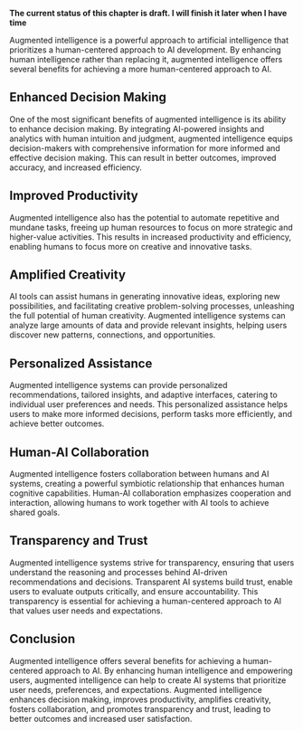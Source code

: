 **The current status of this chapter is draft. I will finish it later when I have time**

Augmented intelligence is a powerful approach to artificial intelligence that prioritizes a human-centered approach to AI development. By enhancing human intelligence rather than replacing it, augmented intelligence offers several benefits for achieving a more human-centered approach to AI.

Enhanced Decision Making
------------------------

One of the most significant benefits of augmented intelligence is its ability to enhance decision making. By integrating AI-powered insights and analytics with human intuition and judgment, augmented intelligence equips decision-makers with comprehensive information for more informed and effective decision making. This can result in better outcomes, improved accuracy, and increased efficiency.

Improved Productivity
---------------------

Augmented intelligence also has the potential to automate repetitive and mundane tasks, freeing up human resources to focus on more strategic and higher-value activities. This results in increased productivity and efficiency, enabling humans to focus more on creative and innovative tasks.

Amplified Creativity
--------------------

AI tools can assist humans in generating innovative ideas, exploring new possibilities, and facilitating creative problem-solving processes, unleashing the full potential of human creativity. Augmented intelligence systems can analyze large amounts of data and provide relevant insights, helping users discover new patterns, connections, and opportunities.

Personalized Assistance
-----------------------

Augmented intelligence systems can provide personalized recommendations, tailored insights, and adaptive interfaces, catering to individual user preferences and needs. This personalized assistance helps users to make more informed decisions, perform tasks more efficiently, and achieve better outcomes.

Human-AI Collaboration
----------------------

Augmented intelligence fosters collaboration between humans and AI systems, creating a powerful symbiotic relationship that enhances human cognitive capabilities. Human-AI collaboration emphasizes cooperation and interaction, allowing humans to work together with AI tools to achieve shared goals.

Transparency and Trust
----------------------

Augmented intelligence systems strive for transparency, ensuring that users understand the reasoning and processes behind AI-driven recommendations and decisions. Transparent AI systems build trust, enable users to evaluate outputs critically, and ensure accountability. This transparency is essential for achieving a human-centered approach to AI that values user needs and expectations.

Conclusion
----------

Augmented intelligence offers several benefits for achieving a human-centered approach to AI. By enhancing human intelligence and empowering users, augmented intelligence can help to create AI systems that prioritize user needs, preferences, and expectations. Augmented intelligence enhances decision making, improves productivity, amplifies creativity, fosters collaboration, and promotes transparency and trust, leading to better outcomes and increased user satisfaction.
